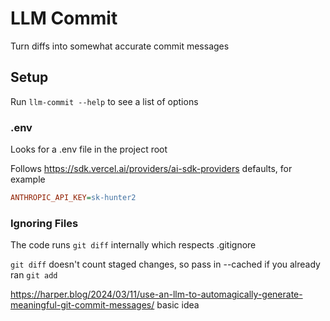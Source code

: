 # LLM Commit

Turn diffs into somewhat accurate commit messages

## Setup

Run `llm-commit --help` to see a list of options

### .env

Looks for a .env file in the project root

Follows <https://sdk.vercel.ai/providers/ai-sdk-providers> defaults, for example

```ini
ANTHROPIC_API_KEY=sk-hunter2
```

### Ignoring Files

The code runs `git diff` internally which respects .gitignore

`git diff` doesn't count staged changes, so pass in --cached if you already ran `git add`

<https://harper.blog/2024/03/11/use-an-llm-to-automagically-generate-meaningful-git-commit-messages/> basic idea
